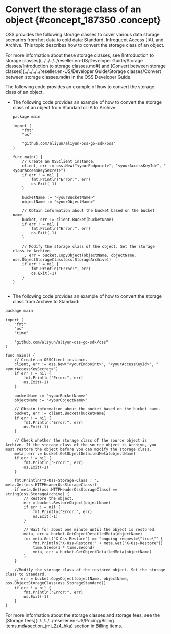 # Convert the storage class of an object {#concept_187350 .concept}

OSS provides the following storage classes to cover various data storage scenarios from hot data to cold data: Standard, Infrequent Access \(IA\), and Archive. This topic describes how to convert the storage class of an object.

For more information about these storage classes, see [Introduction to storage classes](../../../../reseller.en-US/Developer Guide/Storage classes/Introduction to storage classes.md#) and [Convert between storage classes](../../../../reseller.en-US/Developer Guide/Storage classes/Convert between storage classes.md#) in the OSS Developer Guide.

The following code provides an example of how to convert the storage class of an object.

-   The following code provides an example of how to convert the storage class of an object from Standard or IA to Archive:

    ``` {#codeblock_r94_fpa_qga}
    package main
    
    import (
        "fmt"
        "os"
    
        "github.com/aliyun/aliyun-oss-go-sdk/oss"
    )
    
    func main() {
        // Create an OSSClient instance.
        client, err := oss.New("<yourEndpoint>", "<yourAccessKeyId>", "<yourAccessKeySecret>")
        if err ! = nil {
            fmt.Println("Error:", err)
            os.Exit(-1)
        }
    
        bucketName := "<yourBucketName>"
        objectName := "<yourObjectName>"
    
        // Obtain information about the bucket based on the bucket name.
        bucket, err := client.Bucket(bucketName)
        if err ! = nil {
            fmt.Println("Error:", err)
            os.Exit(-1)
        }
    
        // Modify the storage class of the object. Set the storage class to Archive.
        _, err = bucket.CopyObject(objectName, objectName, oss.ObjectStorageClass(oss.StorageArchive))
        if err ! = nil {
            fmt.Println("Error:", err)
            os.Exit(-1)
        }
    }
    				
    ```

-   The following code provides an example of how to convert the storage class from Archive to Standard:

``` {#codeblock_048_yxv_tw4}
package main

import (
    "fmt"
    "os"
    "time"

    "github.com/aliyun/aliyun-oss-go-sdk/oss"
)

func main() {
    // Create an OSSClient instance.
    client, err := oss.New("<yourEndpoint>", "<yourAccessKeyId>", "<yourAccessKeySecret>")
    if err ! = nil {
        fmt.Println("Error:", err)
        os.Exit(-1)
    }

    bucketName := "<yourBucketName>"
    objectName := "<yourObjectName>"

    // Obtain information about the bucket based on the bucket name.
    bucket, err := client.Bucket(bucketName)
    if err ! = nil {
        fmt.Println("Error:", err)
        os.Exit(-1)
    }

    // Check whether the storage class of the source object is Archive. If the storage class of the source object is Archive, you must restore the object before you can modify the storage class.
    meta, err := bucket.GetObjectDetailedMeta(objectName)
    if err ! = nil {
        fmt.Println("Error:", err)
        os.Exit(-1)
    }

    fmt.Println("X-Oss-Storage-Class : ", meta.Get(oss.HTTPHeaderOssStorageClass))
    if meta.Get(oss.HTTPHeaderOssStorageClass) == string(oss.StorageArchive) {
        // Restore the object.
        err = bucket.RestoreObject(objectName)
        if err ! = nil {
            fmt.Println("Error:", err)
            os.Exit(-1)
        }

        // Wait for about one minute until the object is restored.
        meta, err = bucket.GetObjectDetailedMeta(objectName)
        for meta.Get("X-Oss-Restore") == "ongoing-request=\"true\"" {
            fmt.Println("X-Oss-Restore:" + meta.Get("X-Oss-Restore"))
            time.Sleep(1 * time.Second)
            meta, err = bucket.GetObjectDetailedMeta(objectName)
        }
    }

    //Modify the storage class of the restored object. Set the storage class to Standard.
    _, err = bucket.CopyObject(objectName, objectName, oss.ObjectStorageClass(oss.StorageStandard))
    if err ! = nil {
        fmt.Println("Error:", err)
        os.Exit(-1)
    }
}
```


For more information about the storage classes and storage fees, see the [Storage fees](../../../../reseller.en-US/Pricing/Billing items.md#section_jmi_2z4_hka) section in Billing items.

